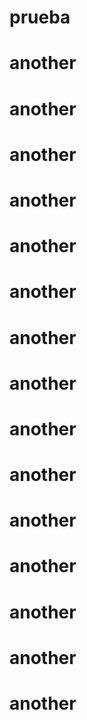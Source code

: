 # prueba
# another
# another
# another
# another
# another
# another
# another
# another
# another
# another
# another
# another
# another
# another
# another